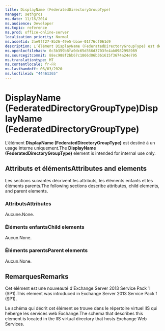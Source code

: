 ```yaml
---
title: DisplayName (FederatedDirectoryGroupType)
manager: sethgros
ms.date: 11/16/2014
ms.audience: Developer
ms.topic: reference
ms.prod: office-online-server
localization_priority: Normal
ms.assetid: 2ae9ff27-8b26-49e5-bbae-01f76cf061d9
description: L’élément DisplayName (FederatedDirectoryGroupType) est destiné à un usage interne uniquement.
ms.openlocfilehash: 0c3b359b8fa0dc65d366d3703fe4ab0982998989
ms.sourcegitcommit: 88ec988f2bb67c1866d06b361615f3674a24e795
ms.translationtype: MT
ms.contentlocale: fr-FR
ms.lasthandoff: 06/03/2020
ms.locfileid: "44461365"
---
```

# <a name="displayname-federateddirectorygrouptype"></a><span data-ttu-id="731d8-103">DisplayName (FederatedDirectoryGroupType)</span><span class="sxs-lookup"><span data-stu-id="731d8-103">DisplayName (FederatedDirectoryGroupType)</span></span>

<span data-ttu-id="731d8-104">L’élément **DisplayName (FederatedDirectoryGroupType)** est destiné à un usage interne uniquement.</span><span class="sxs-lookup"><span data-stu-id="731d8-104">The **DisplayName (FederatedDirectoryGroupType)** element is intended for internal use only.</span></span> 

## <a name="attributes-and-elements"></a><span data-ttu-id="731d8-105">Attributs et éléments</span><span class="sxs-lookup"><span data-stu-id="731d8-105">Attributes and elements</span></span>

<span data-ttu-id="731d8-106">Les sections suivantes décrivent les attributs, les éléments enfants et les éléments parents.</span><span class="sxs-lookup"><span data-stu-id="731d8-106">The following sections describe attributes, child elements, and parent elements.</span></span>
  
### <a name="attributes"></a><span data-ttu-id="731d8-107">Attributs</span><span class="sxs-lookup"><span data-stu-id="731d8-107">Attributes</span></span>

<span data-ttu-id="731d8-108">Aucune.</span><span class="sxs-lookup"><span data-stu-id="731d8-108">None.</span></span>
  
### <a name="child-elements"></a><span data-ttu-id="731d8-109">Éléments enfants</span><span class="sxs-lookup"><span data-stu-id="731d8-109">Child elements</span></span>

<span data-ttu-id="731d8-110">Aucun.</span><span class="sxs-lookup"><span data-stu-id="731d8-110">None.</span></span>
  
### <a name="parent-elements"></a><span data-ttu-id="731d8-111">Éléments parents</span><span class="sxs-lookup"><span data-stu-id="731d8-111">Parent elements</span></span>

<span data-ttu-id="731d8-112">Aucun.</span><span class="sxs-lookup"><span data-stu-id="731d8-112">None.</span></span>
  
## <a name="remarks"></a><span data-ttu-id="731d8-113">Remarques</span><span class="sxs-lookup"><span data-stu-id="731d8-113">Remarks</span></span>

<span data-ttu-id="731d8-114">Cet élément est une nouveauté d'Exchange Server 2013 Service Pack 1 (SP1).</span><span class="sxs-lookup"><span data-stu-id="731d8-114">This element was introduced in Exchange Server 2013 Service Pack 1 (SP1).</span></span>
  
<span data-ttu-id="731d8-115">Le schéma qui décrit cet élément se trouve dans le répertoire virtuel IIS qui héberge les services web Exchange.</span><span class="sxs-lookup"><span data-stu-id="731d8-115">The schema that describes this element is located in the IIS virtual directory that hosts Exchange Web Services.</span></span>
  

